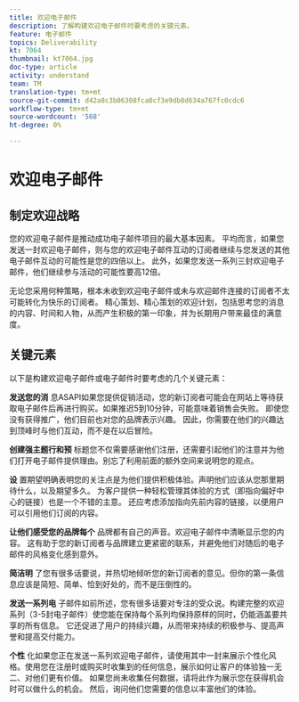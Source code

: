 ```yaml
---
title: 欢迎电子邮件
description: 了解构建欢迎电子邮件时要考虑的关键元素。
feature: 电子邮件
topics: Deliverability
kt: 7064
thumbnail: kt7064.jpg
doc-type: article
activity: understand
team: TM
translation-type: tm+mt
source-git-commit: d42a8c3b06308fca0cf3e9db8d634a767fc0cdc6
workflow-type: tm+mt
source-wordcount: '568'
ht-degree: 0%

---
```



# 欢迎电子邮件

## 制定欢迎战略

您的欢迎电子邮件是推动成功电子邮件项目的最大基本因素。 平均而言，如果您发送一封欢迎电子邮件，则与您的欢迎电子邮件互动的订阅者继续与您发送的其他电子邮件互动的可能性是您的四倍以上。 此外，如果您发送一系列三封欢迎电子邮件，他们继续参与活动的可能性要高12倍。

无论您采用何种策略，根本未收到欢迎电子邮件或未与欢迎邮件连接的订阅者不太可能转化为快乐的订阅者。 精心策划、精心策划的欢迎计划，包括思考您的消息的内容、时间和人物，从而产生积极的第一印象，并为长期用户带来最佳的满意度。

## 关键元素

以下是构建欢迎电子邮件或电子邮件时要考虑的几个关键元素：

**发送您的消**
息ASAPI如果您提供促销活动，您的新订阅者可能会在网站上等待获取电子邮件后再进行购买。如果推迟5到10分钟，可能意味着销售会失败。 即使您没有获得推广，他们目前也对您的品牌表示兴趣。 因此，你需要在他们的兴趣达到顶峰时与他们互动，而不是在以后冒险。

**创建强主题行和预**
标题您不仅需要感谢他们注册，还需要引起他们的注意并为他们打开电子邮件提供理由。别忘了利用前面的额外空间来说明您的观点。

**设**
置期望明确表明您的关注点是为他们提供积极体验。声明他们应该从您那里期待什么，以及期望多久。 为客户提供一种轻松管理其体验的方式（即指向偏好中心的链接）也是一个不错的主意。 还应考虑添加指向先前内容的链接，以便用户可以引用他们订阅的内容。

**让他们感受您的品牌每个**
品牌都有自己的声音。欢迎电子邮件中清晰显示您的内容。 这有助于您的新订阅者与品牌建立更紧密的联系，并避免他们对随后的电子邮件的风格变化感到意外。

**简洁明**
了您有很多话要说，并热切地倾听您的新订阅者的意见。但你的第一条信息应该是简短、简单、恰到好处的，而不是压倒性的。

**发送一系列电**
子邮件如前所述，您有很多话要对专注的受众说。构建完整的欢迎系列（3-5封电子邮件）使您能在保持每个系列均保持原样的同时，仍能涵盖要共享的所有信息。 它还促进了用户的持续兴趣，从而带来持续的积极参与、提高声誉和提高交付能力。

**个性**
化如果您正在发送一系列欢迎电子邮件，请使用其中一封来展示个性化风格。使用您在注册时或购买时收集到的任何信息，展示如何让客户的体验独一无二、对他们更有价值。 如果您尚未收集任何数据，请将此作为展示您在获得机会时可以做什么的机会。 然后，询问他们您需要的信息以丰富他们的体验。
